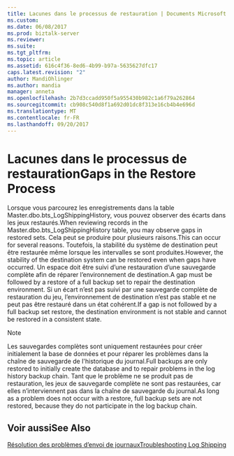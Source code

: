 ```yaml
---
title: Lacunes dans le processus de restauration | Documents Microsoft
ms.custom: 
ms.date: 06/08/2017
ms.prod: biztalk-server
ms.reviewer: 
ms.suite: 
ms.tgt_pltfrm: 
ms.topic: article
ms.assetid: 616c4f36-8ed6-4b99-b97a-5635627dfc17
caps.latest.revision: "2"
author: MandiOhlinger
ms.author: mandia
manager: anneta
ms.openlocfilehash: 2b7d3ccadd950f5a955430b982c1a6f79a262864
ms.sourcegitcommit: cb908c540d8f1a692d01dc8f313e16cb4b4e696d
ms.translationtype: MT
ms.contentlocale: fr-FR
ms.lasthandoff: 09/20/2017
---
```

# <a name="gaps-in-the-restore-process"></a><span data-ttu-id="712f9-102">Lacunes dans le processus de restauration</span><span class="sxs-lookup"><span data-stu-id="712f9-102">Gaps in the Restore Process</span></span>
<span data-ttu-id="712f9-103">Lorsque vous parcourez les enregistrements dans la table Master.dbo.bts_LogShippingHistory, vous pouvez observer des écarts dans les jeux restaurés.</span><span class="sxs-lookup"><span data-stu-id="712f9-103">When reviewing records in the Master.dbo.bts_LogShippingHistory table, you may observe gaps in restored sets.</span></span> <span data-ttu-id="712f9-104">Cela peut se produire pour plusieurs raisons.</span><span class="sxs-lookup"><span data-stu-id="712f9-104">This can occur for several reasons.</span></span> <span data-ttu-id="712f9-105">Toutefois, la stabilité du système de destination peut être restaurée même lorsque les intervalles se sont produites.</span><span class="sxs-lookup"><span data-stu-id="712f9-105">However, the stability of the destination system can be restored even when gaps have occurred.</span></span> <span data-ttu-id="712f9-106">Un espace doit être suivi d’une restauration d’une sauvegarde complète afin de réparer l’environnement de destination.</span><span class="sxs-lookup"><span data-stu-id="712f9-106">A gap must be followed by a restore of a full backup set to repair the destination environment.</span></span> <span data-ttu-id="712f9-107">Si un écart n’est pas suivi par une sauvegarde complète de restauration du jeu, l’environnement de destination n’est pas stable et ne peut pas être restauré dans un état cohérent.</span><span class="sxs-lookup"><span data-stu-id="712f9-107">If a gap is not followed by a full backup set restore, the destination environment is not stable and cannot be restored in a consistent state.</span></span>  
  
> [!NOTE]  
>  <span data-ttu-id="712f9-108">Les sauvegardes complètes sont uniquement restaurées pour créer initialement la base de données et pour réparer les problèmes dans la chaîne de sauvegarde de l'historique du journal.</span><span class="sxs-lookup"><span data-stu-id="712f9-108">Full backups are only restored to initially create the database and to repair problems in the log history backup chain.</span></span> <span data-ttu-id="712f9-109">Tant que le problème ne se produit pas de restauration, les jeux de sauvegarde complète ne sont pas restaurées, car elles n’interviennent pas dans la chaîne de sauvegarde du journal.</span><span class="sxs-lookup"><span data-stu-id="712f9-109">As long as a problem does not occur with a restore, full backup sets are not restored, because they do not participate in the log backup chain.</span></span>  
  
## <a name="see-also"></a><span data-ttu-id="712f9-110">Voir aussi</span><span class="sxs-lookup"><span data-stu-id="712f9-110">See Also</span></span>  
 [<span data-ttu-id="712f9-111">Résolution des problèmes d’envoi de journaux</span><span class="sxs-lookup"><span data-stu-id="712f9-111">Troubleshooting Log Shipping</span></span>](../technical-guides/troubleshooting-log-shipping.md)